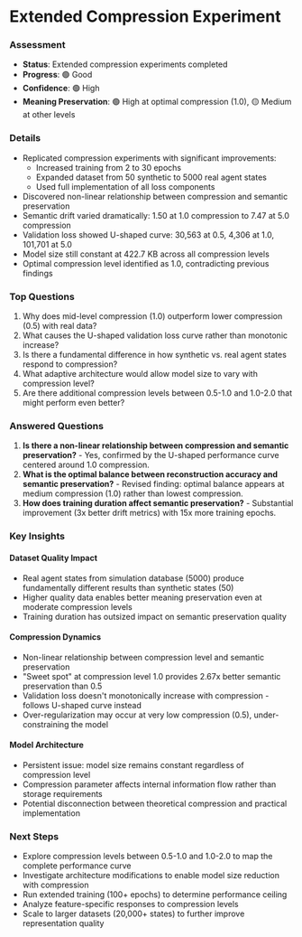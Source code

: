 # Extended Compression Experiment

### Assessment
- **Status**: Extended compression experiments completed
- **Progress**: 🟢 Good
- **Confidence**: 🟢 High
- **Meaning Preservation**: 🟢 High at optimal compression (1.0), 🟡 Medium at other levels

### Details
- Replicated compression experiments with significant improvements:
  - Increased training from 2 to 30 epochs
  - Expanded dataset from 50 synthetic to 5000 real agent states
  - Used full implementation of all loss components
- Discovered non-linear relationship between compression and semantic preservation
- Semantic drift varied dramatically: 1.50 at 1.0 compression to 7.47 at 5.0 compression
- Validation loss showed U-shaped curve: 30,563 at 0.5, 4,306 at 1.0, 101,701 at 5.0
- Model size still constant at 422.7 KB across all compression levels
- Optimal compression level identified as 1.0, contradicting previous findings

### Top Questions
1. Why does mid-level compression (1.0) outperform lower compression (0.5) with real data?
2. What causes the U-shaped validation loss curve rather than monotonic increase?
3. Is there a fundamental difference in how synthetic vs. real agent states respond to compression?
4. What adaptive architecture would allow model size to vary with compression level?
5. Are there additional compression levels between 0.5-1.0 and 1.0-2.0 that might perform even better?

### Answered Questions
1. **Is there a non-linear relationship between compression and semantic preservation?** - Yes, confirmed by the U-shaped performance curve centered around 1.0 compression.
2. **What is the optimal balance between reconstruction accuracy and semantic preservation?** - Revised finding: optimal balance appears at medium compression (1.0) rather than lowest compression.
3. **How does training duration affect semantic preservation?** - Substantial improvement (3x better drift metrics) with 15x more training epochs.

### Key Insights

#### Dataset Quality Impact
- Real agent states from simulation database (5000) produce fundamentally different results than synthetic states (50)
- Higher quality data enables better meaning preservation even at moderate compression levels
- Training duration has outsized impact on semantic preservation quality

#### Compression Dynamics
- Non-linear relationship between compression level and semantic preservation
- "Sweet spot" at compression level 1.0 provides 2.67x better semantic preservation than 0.5
- Validation loss doesn't monotonically increase with compression - follows U-shaped curve instead
- Over-regularization may occur at very low compression (0.5), under-constraining the model

#### Model Architecture
- Persistent issue: model size remains constant regardless of compression level
- Compression parameter affects internal information flow rather than storage requirements
- Potential disconnection between theoretical compression and practical implementation

### Next Steps
- Explore compression levels between 0.5-1.0 and 1.0-2.0 to map the complete performance curve
- Investigate architecture modifications to enable model size reduction with compression
- Run extended training (100+ epochs) to determine performance ceiling
- Analyze feature-specific responses to compression levels
- Scale to larger datasets (20,000+ states) to further improve representation quality 